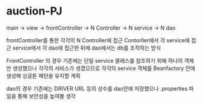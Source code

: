 # auction-PJ
main -> view -> frontController -> N Controller -> N service -> N dao

frontController를 통한 각각의 N Controller에 접근
Contorller에서 각 service에 접근
service에서 각 dao에 접근한 뒤에 dao에서는 db를 조작하는 방식

FrontController 의 경우 기존에는 단일 service 클래스를 참조하기 위해 하나의 객체만 생성했으나
각각의 서비스가 생겼으므로 각각의 service 객체를 Beanfactory 안에 생성해 싱글톤 패턴을 유지할 계획

dao의 경우 기존에는 DRIVER URL 등의 상수를 dao안에 저장했으나 .properties 파일을 통해 보안성을 높여볼 생각

